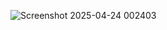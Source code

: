 ![Screenshot 2025-04-24 002403](https://github.com/user-attachments/assets/9b45eacc-4694-451f-acda-6dc3ab5eb67e)
